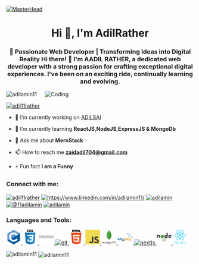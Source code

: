 [![MasterHead](https://media.licdn.com/dms/image/v2/D4D16AQH6BCIWbS669g/profile-displaybackgroundimage-shrink_350_1400/profile-displaybackgroundimage-shrink_350_1400/0/1734110454079?e=1740009600&v=beta&t=T2OrUXmc4-73os0PPj438nIW0XUm6wOSVT5iCBpScGg)](https://adilamin11.io)
<h1 align="center">Hi 👋, I'm AdilRather</h1>
<h3 align="center">🚀 Passionate Web Developer | Transforming Ideas into Digital Reality Hi there! 👋 I'm AADIL RATHER, a dedicated web developer with a strong passion for crafting exceptional digital experiences. I've been on an exciting ride, continually learning and evolving.</h3>
<img align="right" alt="Coding" width="400" src="https://th.bing.com/th/id/OIP.7pHJrP26r6BMIDJMkimqtAHaHa?rs=1&pid=ImgDetMain">
<p align="left"> <img src="https://komarev.com/ghpvc/?username=adilamin11&label=Profile%20views&color=0e75b6&style=flat" alt="adilamin11" /> </p>

<p align="left"> <a href="https://twitter.com/adil11rather" target="blank"><img src="https://img.shields.io/twitter/follow/adil11rather?logo=twitter&style=for-the-badge" alt="adil11rather" /></a> </p>

- 🔭 I’m currently working on [ADILSAI](https://github.com/adilamin11/AdilsAi)

- 🌱 I’m currently learning **ReactJS,NodeJS,ExpressJS & MongoDb**

- 💬 Ask me about **MernStack**

- 📫 How to reach me **zaidadil704@gmail.com**

- ⚡ Fun fact **I am a Funny**

<h3 align="left">Connect with me:</h3>
<p align="left">
<a href="https://twitter.com/adil11rather" target="blank"><img align="center" src="https://raw.githubusercontent.com/rahuldkjain/github-profile-readme-generator/master/src/images/icons/Social/twitter.svg" alt="adil11rather" height="30" width="40" /></a>
<a href="https://linkedin.com/in/https://www.linkedin.com/in/adilamin11/" target="blank"><img align="center" src="https://raw.githubusercontent.com/rahuldkjain/github-profile-readme-generator/master/src/images/icons/Social/linked-in-alt.svg" alt="https://www.linkedin.com/in/adilamin11/" height="30" width="40" /></a>
<a href="https://fb.com/adilamin" target="blank"><img align="center" src="https://raw.githubusercontent.com/rahuldkjain/github-profile-readme-generator/master/src/images/icons/Social/facebook.svg" alt="adilamin" height="30" width="40" /></a>
<a href="https://instagram.com/@11adilamin" target="blank"><img align="center" src="https://raw.githubusercontent.com/rahuldkjain/github-profile-readme-generator/master/src/images/icons/Social/instagram.svg" alt="@11adilamin" height="30" width="40" /></a>
<a href="https://www.youtube.com/c/adilamin" target="blank"><img align="center" src="https://raw.githubusercontent.com/rahuldkjain/github-profile-readme-generator/master/src/images/icons/Social/youtube.svg" alt="adilamin" height="30" width="40" /></a>
</p>

<h3 align="left">Languages and Tools:</h3>
<p align="left"> <a href="https://www.cprogramming.com/" target="_blank" rel="noreferrer"> <img src="https://raw.githubusercontent.com/devicons/devicon/master/icons/c/c-original.svg" alt="c" width="40" height="40"/> </a> <a href="https://www.w3schools.com/css/" target="_blank" rel="noreferrer"> <img src="https://raw.githubusercontent.com/devicons/devicon/master/icons/css3/css3-original-wordmark.svg" alt="css3" width="40" height="40"/> </a> <a href="https://expressjs.com" target="_blank" rel="noreferrer"> <img src="https://raw.githubusercontent.com/devicons/devicon/master/icons/express/express-original-wordmark.svg" alt="express" width="40" height="40"/> </a> <a href="https://git-scm.com/" target="_blank" rel="noreferrer"> <img src="https://www.vectorlogo.zone/logos/git-scm/git-scm-icon.svg" alt="git" width="40" height="40"/> </a> <a href="https://www.w3.org/html/" target="_blank" rel="noreferrer"> <img src="https://raw.githubusercontent.com/devicons/devicon/master/icons/html5/html5-original-wordmark.svg" alt="html5" width="40" height="40"/> </a> <a href="https://developer.mozilla.org/en-US/docs/Web/JavaScript" target="_blank" rel="noreferrer"> <img src="https://raw.githubusercontent.com/devicons/devicon/master/icons/javascript/javascript-original.svg" alt="javascript" width="40" height="40"/> </a> <a href="https://www.mongodb.com/" target="_blank" rel="noreferrer"> <img src="https://raw.githubusercontent.com/devicons/devicon/master/icons/mongodb/mongodb-original-wordmark.svg" alt="mongodb" width="40" height="40"/> </a> <a href="https://www.mysql.com/" target="_blank" rel="noreferrer"> <img src="https://raw.githubusercontent.com/devicons/devicon/master/icons/mysql/mysql-original-wordmark.svg" alt="mysql" width="40" height="40"/> </a> <a href="https://nextjs.org/" target="_blank" rel="noreferrer"> <img src="https://cdn.worldvectorlogo.com/logos/nextjs-2.svg" alt="nextjs" width="40" height="40"/> </a> <a href="https://nodejs.org" target="_blank" rel="noreferrer"> <img src="https://raw.githubusercontent.com/devicons/devicon/master/icons/nodejs/nodejs-original-wordmark.svg" alt="nodejs" width="40" height="40"/> </a> <a href="https://reactjs.org/" target="_blank" rel="noreferrer"> <img src="https://raw.githubusercontent.com/devicons/devicon/master/icons/react/react-original-wordmark.svg" alt="react" width="40" height="40"/> </a> </p>

<p><img align="left" src="https://github-readme-stats.vercel.app/api/top-langs?username=adilamin11&show_icons=true&locale=en&layout=compact" alt="adilamin11" /></p>

<p>&nbsp;<img align="center" src="https://github-readme-stats.vercel.app/api?username=adilamin11&show_icons=true&locale=en" alt="adilamin11" /></p>
